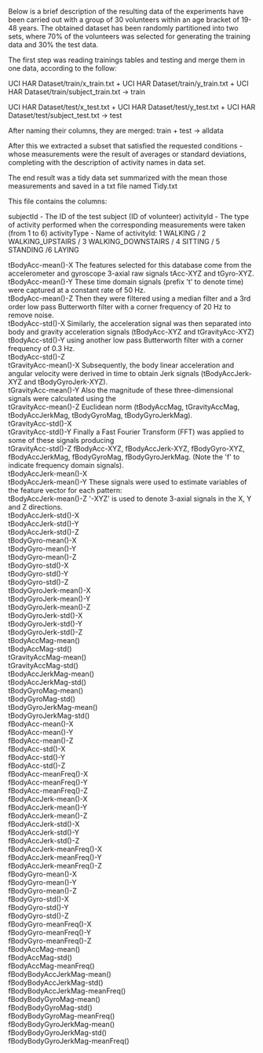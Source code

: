 Below is a brief description of the resulting data of the experiments have been carried out with a group of 30 volunteers within an age bracket of 19-48 years. 
The obtained dataset has been randomly partitioned into two sets, where 70% of the volunteers was selected for generating the training data 
and 30% the test data. 

The first step was reading trainings tables and testing and merge them in one data, according to the follow:

UCI HAR Dataset/train/x_train.txt + UCI HAR Dataset/train/y_train.txt + UCI HAR Dataset/train/subject_train.txt -> train

UCI HAR Dataset/test/x_test.txt + UCI HAR Dataset/test/y_test.txt + UCI HAR Dataset/test/subject_test.txt -> test

After naming their columns, they are merged: train + test -> alldata

After this we extracted a subset that satisfied the requested conditions - whose measurements were the result of averages or standard deviations, 
completing with the description of activity names in data set.

The end result was a tidy data set summarized with the mean those measurements and saved in a txt file named Tidy.txt

This file contains the columns:

subjectId					-	The ID of the test subject (ID of volunteer)
activityId					-	The type of activity performed when the corresponding measurements were taken (from 1 to 6)
activityType				-	Name of activityId: 1 WALKING / 2 WALKING_UPSTAIRS / 3 WALKING_DOWNSTAIRS / 4 SITTING / 5 STANDING /6 LAYING

tBodyAcc-mean()-X				The features selected for this database come from the accelerometer and gyroscope 3-axial raw signals tAcc-XYZ and tGyro-XYZ. 	
tBodyAcc-mean()-Y				These time domain signals (prefix 't' to denote time) were captured at a constant rate of 50 Hz. 	
tBodyAcc-mean()-Z				Then they were filtered using a median filter and a 3rd order low pass Butterworth filter with a corner frequency of 20 Hz to remove noise. 	
tBodyAcc-std()-X				Similarly, the acceleration signal was then separated into body and gravity acceleration signals (tBodyAcc-XYZ and tGravityAcc-XYZ)	
tBodyAcc-std()-Y				using another low pass Butterworth filter with a corner frequency of 0.3 Hz.	
tBodyAcc-std()-Z		
tGravityAcc-mean()-X			Subsequently, the body linear acceleration and angular velocity were derived in time to obtain Jerk signals (tBodyAccJerk-XYZ and tBodyGyroJerk-XYZ). 	
tGravityAcc-mean()-Y			Also the magnitude of these three-dimensional signals were calculated using the 	
tGravityAcc-mean()-Z			Euclidean norm (tBodyAccMag, tGravityAccMag, tBodyAccJerkMag, tBodyGyroMag, tBodyGyroJerkMag). 	
tGravityAcc-std()-X		
tGravityAcc-std()-Y				Finally a Fast Fourier Transform (FFT) was applied to some of these signals producing 	
tGravityAcc-std()-Z				fBodyAcc-XYZ, fBodyAccJerk-XYZ, fBodyGyro-XYZ, fBodyAccJerkMag, fBodyGyroMag, fBodyGyroJerkMag. (Note the 'f' to indicate frequency domain signals). 	
tBodyAccJerk-mean()-X		
tBodyAccJerk-mean()-Y			These signals were used to estimate variables of the feature vector for each pattern:  	
tBodyAccJerk-mean()-Z			'-XYZ' is used to denote 3-axial signals in the X, Y and Z directions.	
tBodyAccJerk-std()-X		
tBodyAccJerk-std()-Y		
tBodyAccJerk-std()-Z		
tBodyGyro-mean()-X		
tBodyGyro-mean()-Y		
tBodyGyro-mean()-Z		
tBodyGyro-std()-X		
tBodyGyro-std()-Y		
tBodyGyro-std()-Z		
tBodyGyroJerk-mean()-X		
tBodyGyroJerk-mean()-Y		
tBodyGyroJerk-mean()-Z		
tBodyGyroJerk-std()-X		
tBodyGyroJerk-std()-Y		
tBodyGyroJerk-std()-Z		
tBodyAccMag-mean()		
tBodyAccMag-std()		
tGravityAccMag-mean()		
tGravityAccMag-std()		
tBodyAccJerkMag-mean()		
tBodyAccJerkMag-std()		
tBodyGyroMag-mean()		
tBodyGyroMag-std()		
tBodyGyroJerkMag-mean()		
tBodyGyroJerkMag-std()		
fBodyAcc-mean()-X		
fBodyAcc-mean()-Y		
fBodyAcc-mean()-Z		
fBodyAcc-std()-X		
fBodyAcc-std()-Y		
fBodyAcc-std()-Z		
fBodyAcc-meanFreq()-X		
fBodyAcc-meanFreq()-Y		
fBodyAcc-meanFreq()-Z		
fBodyAccJerk-mean()-X		
fBodyAccJerk-mean()-Y		
fBodyAccJerk-mean()-Z		
fBodyAccJerk-std()-X		
fBodyAccJerk-std()-Y		
fBodyAccJerk-std()-Z		
fBodyAccJerk-meanFreq()-X		
fBodyAccJerk-meanFreq()-Y		
fBodyAccJerk-meanFreq()-Z		
fBodyGyro-mean()-X		
fBodyGyro-mean()-Y		
fBodyGyro-mean()-Z		
fBodyGyro-std()-X		
fBodyGyro-std()-Y		
fBodyGyro-std()-Z		
fBodyGyro-meanFreq()-X		
fBodyGyro-meanFreq()-Y		
fBodyGyro-meanFreq()-Z		
fBodyAccMag-mean()		
fBodyAccMag-std()		
fBodyAccMag-meanFreq()		
fBodyBodyAccJerkMag-mean()		
fBodyBodyAccJerkMag-std()		
fBodyBodyAccJerkMag-meanFreq()		
fBodyBodyGyroMag-mean()		
fBodyBodyGyroMag-std()		
fBodyBodyGyroMag-meanFreq()		
fBodyBodyGyroJerkMag-mean()		
fBodyBodyGyroJerkMag-std()		
fBodyBodyGyroJerkMag-meanFreq()		
